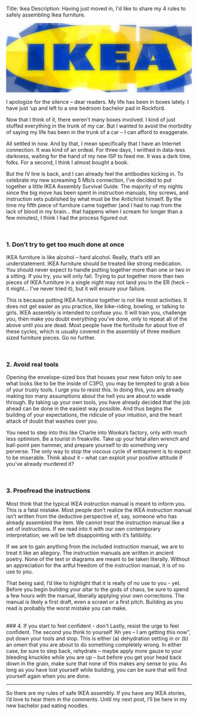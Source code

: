 Title: Ikea
Description: Having just moved in, I'd like to share my 4 rules to safely assembling Ikea furniture.

![](/static/img/ikea-banner.jpg)

I apologize for the silence – dear readers.  My life has been in boxes lately.  I have just ‘up and left to a one bedroom bachelor pad in Rockford.

Now that I think of it, there weren’t many boxes involved.  I kind of just stuffed everything in the trunk of my car.  But I wanted to avoid the morbidity of saying my life has been in the trunk of a car – I can afford to exaggerate.

All settled in now.  And by that, I mean specifically that I have an Internet connection.  It was kind of an ordeal.  For three days, I writhed in data-less darkness, waiting for the hand of my new ISP to feed me.  It was a dark time, folks.  For a second, I think I almost bought a book.

But the IV line is back, and I can already feel the antibodies kicking in.  To celebrate my new screaming 5 Mb/s connection, I’ve decided to put together a little IKEA Assembly Survival Guide.  The majority of my nights since the big move has been spent in instruction manuals, tiny screws, and instruction sets published by what must be the Antichrist himself.  By the time my fifth piece of furniture came together (and I had to nap from the lack of blood in my brain… that happens when I scream for longer than a few minutes), I think I had the process figured out.

<br>

### 1. Don’t try to get too much done at once
IKEA furniture is like alcohol – hard alcohol.  Really, that’s still an understatement.  IKEA furniture should be treated like strong medication.  You should never expect to handle putting together more than one or two in a sitting.  If you try, you will only fail.  Trying to put together more than two pieces of IKEA furniture in a single night may not land you in the ER (heck – it might… I’ve never tried it), but it will ensure your failure.

This is because putting IKEA furniture together is not like most activities.  It does not get easier as you practice, like bike-riding, bowling, or talking to girls.  IKEA assembly is intended to confuse you.  It will train you, challenge you, then make you doubt everything you’ve done, only to repeat all of the above until you are dead.  Most people have the fortitude for about five of these cycles, which is usually covered in the assembly of three medium sized furniture pieces.  Go no further.

<br>

### 2. Avoid real tools
Opening the envelope-sized box that houses your new futon only to see what looks like to be the inside of C3PO, you may be tempted to grab a box of your trusty tools.  I urge you to resist this.  In doing this, you are already making too many assumptions about the hell you are about to wade through.  By taking up your own tools, you have already decided that the job ahead can be done in the easiest way possible.  And thus begins the building of your expectations, the ridicule of your intuition, and the heart attack of doubt that washes over you.

You need to step into this like Charlie into Wonka’s factory, only with much less optimism.  Be a tourist in freakville.  Take up your fetal allen wrench and ball-point pen hammer, and prepare yourself to do something very perverse.  The only way to stop the viscous cycle of entrapment is to expect to be miserable.  Think about it – what can exploit your positive attitude if you’ve already murdered it?

<br>

### 3. Proofread the instructions
Most think that the typical IKEA instruction manual is meant to inform you.  This is a fatal mistake.  Most people don’t realize the IKEA instruction manual isn’t written from the deductive perspective of, say, someone who has already assembled the item.  We cannot treat the instruction manual like a set of instructions.  If we read into it with our own contemporary interpretation, we will be left disappointing with it’s fallibility.

If we are to gain anything from the included instruction manual, we are to treat it like an allegory.  The instruction manuals are written in ancient poetry.  None of the text or diagrams are meant to be taken literally.  Without an appreciation for the artful freedom of the instruction manual, it is of no use to you.

That being said, I’d like to highlight that it is really of no use to you - yet.  Before you begin building your altar to the gods of chaos, be sure to spend a few hours with the manual, liberally applying your own corrections.  The manual is likely a first draft, even a scrawl or a first pitch.  Building as you read is probably the worst mistake you can make.

<br>
### 4. If you start to feel confident - don't
Lastly, resist the urge to feel confident.  The second you think to yourself ‘Ah yes – I am getting this now”, put down your tools and stop.  This is either (a) dehydration setting in or (b) an omen that you are about to do something completely wrong.  In either case, be sure to step back, rehydrate – maybe apply more gauze to your bleeding knuckles while you are up – but before you get your head back down in the grain, make sure that none of this makes any sense to you.  As long as you have lost yourself while building, you can be sure that will find yourself again when you are done.

<hr>

So there are my rules of safe IKEA assembly.  If you have any IKEA stories, I’d love to hear them in the comments.  Until my next post, I’ll be here in my new bachelor pad eating noodles.
